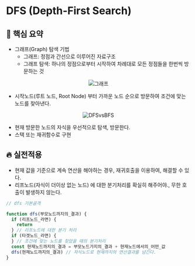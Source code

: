 # DFS (Depth-First Search)

## 🚩 핵심 요약

- 그래프(Graph) 탐색 기법
  - 그래프: 정점과 간선으로 이루어진 자료구조
  - 그래프 탐색: 하나의 정점으로부터 시작하여 차례대로 모든 정점들을 한번씩 방문하는 것

<div align="center">

![그래프](https://github.com/KAKA-kw/Algorithm-challenge/assets/50646145/25eab53d-eec6-4dea-a3f3-ace01453bbf9)

</div>

- 시작노드(루트 노드, Root Node) 부터 가까운 노드 순으로 방문하여 조건에 맞는 노드를 찾아낸다.

<div align="center">

![DFSvsBFS](https://github.com/KAKA-kw/Algorithm-challenge/assets/50646145/5f104d23-957f-4bd9-a9dc-6230770e13e8)

</div>

- 현재 방문한 노드의 자식을 우선적으로 탐색, 방문한다.
- 스택 또는 재귀함수로 구현

## 🔥 실전적용

- 현재 값을 기준으로 계속 연산을 해야하는 경우, 재귀호출을 이용하여, 해결할 수 있다.
- 리프노드(자식이 더이상 없는 노드) 에 대한 분기처리를 확실히 해주어야., 무한 호출이 발생하지 않는다.

```js
// dfs 기본골격

function dfs(부모노드까지의_결과) {
  if (리프노드_라면) {
    return
  } // 리프노드에 대한 분기 처리
  if (타겟노드_라면) {
  } // 조건에 맞는 노드를 찾았을 때의 분기처리
  const 현재노드까지의_결과 = 부모노드가지의_결과 + 현재노드에서의_어떤_값
  dfs(현재노드까지의_결과) // 자식노드로 현재까지의 연산결과를 넘긴다.
}
```
